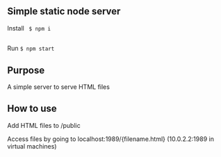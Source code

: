 ## Simple static node server

Install `` $ npm i``
##
Run `` $ npm start ``

## Purpose
A simple server to serve HTML files

## How to use
Add HTML files to /public

Access files by going to localhost:1989/{filename.html} (10.0.2.2:1989 in virtual machines)


